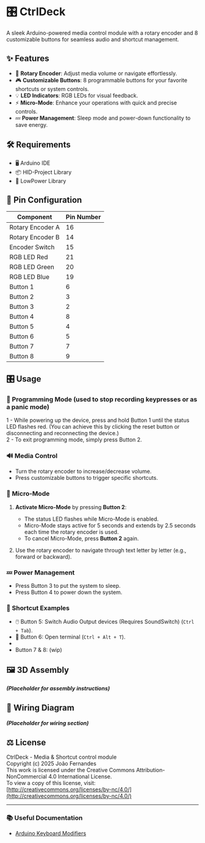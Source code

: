 # 🎛️ CtrlDeck

A sleek Arduino-powered media control module with a rotary encoder and 8 customizable buttons for seamless audio and shortcut management.

## ✨ Features

- 🔄 **Rotary Encoder**: Adjust media volume or navigate effortlessly.
- 🎮 **Customizable Buttons**: 8 programmable buttons for your favorite shortcuts or system controls.
- 💡 **LED Indicators**: RGB LEDs for visual feedback.
- ⚡ **Micro-Mode**: Enhance your operations with quick and precise controls.
- 💤 **Power Management**: Sleep mode and power-down functionality to save energy.

## 🛠️ Requirements

- 🖥️ Arduino IDE
- 📦 HID-Project Library
- 🌙 LowPower Library

## 📌 Pin Configuration

| Component        | Pin Number |
|------------------|------------|
| Rotary Encoder A | 16         |
| Rotary Encoder B | 14         |
| Encoder Switch   | 15         |
| RGB LED Red      | 21         |
| RGB LED Green    | 20         |
| RGB LED Blue     | 19         |
| Button 1         | 6          |
| Button 2         | 3          |
| Button 3         | 2          |
| Button 4         | 8          |
| Button 5         | 4          |
| Button 6         | 5          |
| Button 7         | 7          |
| Button 8         | 9          |

## 🎛️ Usage

### 🔧 Programming Mode (used to stop recording keypresses or as a panic mode)
1 - While powering up the device, press and hold Button 1 until the status LED flashes red. (You can achieve this by clicking the reset button or disconnecting and reconnecting the device.)  
2 - To exit programming mode, simply press Button 2.  

### 🔊 Media Control
- Turn the rotary encoder to increase/decrease volume.
- Press customizable buttons to trigger specific shortcuts.

### 🔧 Micro-Mode

1. **Activate Micro-Mode** by pressing **Button 2**:  
   - The status LED flashes while Micro-Mode is enabled.  
   - Micro-Mode stays active for 5 seconds and extends by 2.5 seconds each time the rotary encoder is used.  
   - To cancel Micro-Mode, press **Button 2** again.

2. Use the rotary encoder to navigate through text letter by letter (e.g., forward or backward).


### 💤 Power Management
- Press Button 3 to put the system to sleep.
- Press Button 4 to power down the system.

### 🎯 Shortcut Examples
- 🖱️ Button 5: Switch Audio Output devices (Requires SoundSwitch) (`Ctrl + Tab`).
- 🎨 Button 6: Open terminal (`Ctrl + Alt + T`).
- 
- Button 7 & 8: (wip)

## 🖼️ 3D Assembly

##### (Placeholder for assembly instructions)

## 🧩 Wiring Diagram

##### (Placeholder for wiring section)

## ⚖️ License

CtrlDeck - Media & Shortcut control module  
Copyright (c) 2025 João Fernandes  
This work is licensed under the Creative Commons Attribution-NonCommercial 4.0 International License.  
To view a copy of this license, visit:  
[http://creativecommons.org/licenses/by-nc/4.0/](http://creativecommons.org/licenses/by-nc/4.0/)  

---

### 📚 Useful Documentation
- [Arduino Keyboard Modifiers](https://docs.arduino.cc/language-reference/en/functions/usb/Keyboard/keyboardModifiers/)

